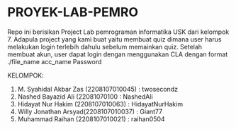 # PROYEK-LAB-PEMRO

Repo ini berisikan Project Lab pemrograman informatika USK dari kelompok 7.
Adapula project yang kami buat yaitu membuat quiz dimana user harus melakukan login terlebih dahulu sebelum memainkan quiz.
Setelah membuat akun, user dapat login dengan menggunakan CLA dengan format ./file_name acc_name Password

KELOMPOK:
1. M. Syahidal Akbar Zas (2208107010045)  : twosecondz
2. Nashed Bayazid Ali (22081070100        : NashedAli
3. Hidayat Nur Hakim (2208107010063)      : HidayatNurHakim
4. Willy Jonathan Arsyad(2208107010037)   : Giant77
5. Muhammad Raihan (2208107010021)        : raihan0504
